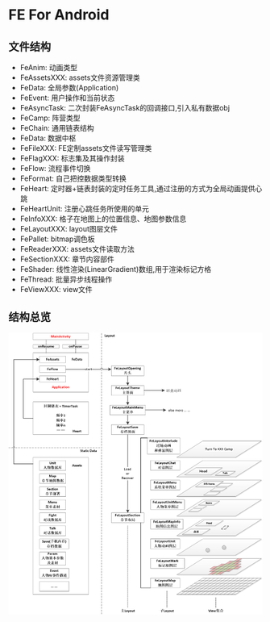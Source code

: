 ﻿# FE For Android

## 文件结构

* FeAnim: 动画类型
* FeAssetsXXX: assets文件资源管理类
* FeData: 全局参数(Application)
* FeEvent: 用户操作和当前状态
* FeAsyncTask: 二次封装FeAsyncTask的回调接口,引入私有数据obj
* FeCamp: 阵营类型 
* FeChain: 通用链表结构
* FeData: 数据中枢
* FeFileXXX: FE定制assets文件读写管理类
* FeFlagXXX: 标志集及其操作封装
* FeFlow: 流程事件切换
* FeFormat: 自己把控数据类型转换
* FeHeart: 定时器+链表封装的定时任务工具,通过注册的方式为全局动画提供心跳
* FeHeartUnit: 注册心跳任务所使用的单元
* FeInfoXXX: 格子在地图上的位置信息、地图参数信息
* FeLayoutXXX: layout图层文件
* FePallet: bitmap调色板
* FeReaderXXX: assets文件读取方法
* FeSectionXXX: 章节内容部件
* FeShader: 线性渲染(LinearGradient)数组,用于渲染标记方格
* FeThread: 批量异步线程操作
* FeViewXXX: view文件

## 结构总览

![Image](structure.png)
